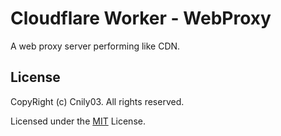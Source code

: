# Cloudflare Worker - WebProxy

A web proxy server performing like CDN.

## License

CopyRight (c) Cnily03. All rights reserved.

Licensed under the [MIT](LICENSE) License.
